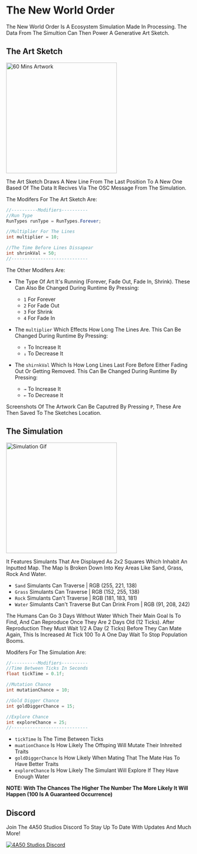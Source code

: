 # The New World Order

The New World Order Is A Ecosystem Simulation Made In Processing. The Data From The Simultion Can Then Power A Generative Art Sketch.

## The Art Sketch
<img src="https://cdn.discordapp.com/attachments/808992941326467122/833712248068374558/60Mins_Sim.PNG" alt="60 Mins Artwork" width="300"/>

The Art Sketch Draws A New Line From The Last Position To A New One Based Of The Data It Recives Via The OSC Message From The Simulation. 

The Modifers For The Art Sketch Are:

```java
//----------Modifiers----------
//Run Type
RunTypes runType = RunTypes.Forever;

//Multiplier For The Lines
int multiplier = 10;

//The Time Before Lines Dissapear
int shrinkVal = 50;
//-----------------------------
```
The Other Modifers Are:
 - The Type Of Art It's Running (Forever, Fade Out, Fade In, Shrink). These Can Also Be Changed During Runtime By Pressing:
   - `1` For Forever
   - `2` For Fade Out
   - `3` For Shrink
   - `4` For Fade In
 
 - The `multiplier` Which Effects How Long The Lines Are. This Can Be Changed During Runtime By Pressing:
   - `↑` To Increase It
   - `↓` To Decrease It

 - The `shirnkVal` Which Is How Long Lines Last Fore Before Either Fading Out Or Getting Removed. This Can Be Changed During Runtime By Pressing:
   - `→` To Increase It
   - `←` To Decrease It

Screenshots Of The Artwork Can Be Caputred By Pressing `P`, These Are Then Saved To The Sketches Location.

## The Simulation
<img src="https://cdn.discordapp.com/attachments/808992941326467122/828966000870686760/SimGif_06.04.21.gif" alt="Simulation Gif" width="300"/>

It Features Simulants That Are Displayed As 2x2 Squares Which Inhabit An Inputted Map. The Map Is Broken Down Into Key Areas Like Sand, Grass, Rock And Water.

- `Sand` Simulants Can Traverse | RGB (255, 221, 138)
- `Grass` Simulants Can Traverse | RGB (152, 255, 138)
- `Rock` Simulants Can't Traverse | RGB (181, 183, 181)
- `Water` Simulants Can't Traverse But Can Drink From | RGB (91, 208, 242)

The Humans Can Go 3 Days Without Water Which Their Main Goal Is To Find, And Can Reproduce Once They Are 2 Days Old (12 Ticks). After Reproduction They Must Wait 1/2 A Day (2 Ticks) Before They Can Mate Again, This Is Increased At Tick 100 To A One Day Wait To Stop Population Booms.

Modifers For The Simulation Are:

```java
//----------Modifiers----------
//Time Between Ticks In Seconds
float tickTime = 0.1f;

//Mutation Chance
int mutationChance = 10;

//Gold Digger Chance
int goldDiggerChance = 15;

//Explore Chance
int exploreChance = 25;
//-----------------------------
```

- `tickTime` Is The Time Between Ticks
- `muationChance` Is How Likely The Offsping Will Mutate Their Inhreited Traits
- `goldDiggerChance` Is How Likely When Mating That The Mate Has To Have Better Traits
- `exploreChance` Is How Likely The Simulant Will Explore If They Have Enough Water

**NOTE: With The Chances The Higher The Number The More Likely It Will Happen (100 Is A Guaranteed Occurrence)**

## Discord

Join The 4A50 Studios Discord To Stay Up To Date With Updates And Much More!

[![4A50 Studios Discord](https://discordapp.com/api/guilds/657328074748198912/widget.png?style=banner2)](https://discord.gg/kGbFbAUPWF)
